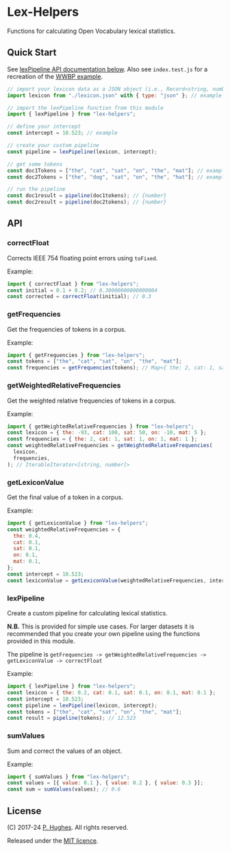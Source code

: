 # Lex-Helpers

Functions for calculating Open Vocabulary lexical statistics.

## Quick Start

See [lexPipeline API documentation below](#lexpipeline). Also see
`index.test.js` for a recreation of the
[WWBP example]([https://www](https://wwbp.org/lexica.html#refinement)).

```javascript
// import your lexicon data as a JSON object (i.e., Record<string, number>)
import lexicon from "./lexicon.json" with { type: "json" }; // example

// import the lexPipeline function from this module
import { lexPipeline } from "lex-helpers";

// define your intercept
const intercept = 10.523; // example

// create your custom pipeline
const pipeline = lexPipeline(lexicon, intercept);

// get some tokens
const doc1Tokens = ["the", "cat", "sat", "on", "the", "mat"]; // example
const doc2Tokens = ["the", "dog", "sat", "on", "the", "hat"]; // example

// run the pipeline
const doc1result = pipeline(doc1tokens); // {number}
const doc2result = pipeline(doc2tokens); // {number}
```

## API

### correctFloat

Corrects IEEE 754 floating point errors using `toFixed`.

Example:

```javascript
import { correctFloat } from "lex-helpers";
const initial = 0.1 + 0.2; // 0.30000000000000004
const corrected = correctFloat(initial); // 0.3
```

### getFrequencies

Get the frequencies of tokens in a corpus.

Example:

```javascript
import { getFrequencies } from "lex-helpers";
const tokens = ["the", "cat", "sat", "on", "the", "mat"];
const frequencies = getFrequencies(tokens); // Map<{ the: 2, cat: 1, sat: 1, on: 1, mat: 1 }>
```

### getWeightedRelativeFrequencies

Get the weighted relative frequencies of tokens in a corpus.

Example:

```javascript
import { getWeightedRelativeFrequencies } from "lex-helpers";
const lexicon = { the: -93, cat: 100, sat: 50, on: -10, mat: 5 };
const frequencies = { the: 2, cat: 1, sat: 1, on: 1, mat: 1 };
const weightedRelativeFrequencies = getWeightedRelativeFrequencies(
  lexicon,
  frequencies,
); // IterableIterator<[string, number]>
```

### getLexiconValue

Get the final value of a token in a corpus.

Example:

```javascript
import { getLexiconValue } from "lex-helpers";
const weightedRelativeFrequencies = {
  the: 0.4,
  cat: 0.1,
  sat: 0.1,
  on: 0.1,
  mat: 0.1,
};
const intercept = 10.523;
const lexiconValue = getLexiconValue(weightedRelativeFrequencies, intercept); // {number}
```

### lexPipeline

Create a custom pipeline for calculating lexical statistics.

**N.B.** This is provided for simple use cases. For larger datasets it is
recommended that you create your own pipeline using the functions provided in
this module.

The pipeline is
`getFrequencies -> getWeightedRelativeFrequencies -> getLexiconValue -> correctFloat`

Example:

```javascript
import { lexPipeline } from "lex-helpers";
const lexicon = { the: 0.2, cat: 0.1, sat: 0.1, on: 0.1, mat: 0.1 };
const intercept = 10.523;
const pipeline = lexPipeline(lexicon, intercept);
const tokens = ["the", "cat", "sat", "on", "the", "mat"];
const result = pipeline(tokens); // 12.523
```

### sumValues

Sum and correct the values of an object.

Example:

```javascript
import { sumValues } from "lex-helpers";
const values = [{ value: 0.1 }, { value: 0.2 }, { value: 0.3 }];
const sum = sumValues(values); // 0.6
```

## License

(C) 2017-24 [P. Hughes](https://www.phugh.es). All rights reserved.

Released under the [MIT licence](http://spdx.org/licenses/MIT.html).
